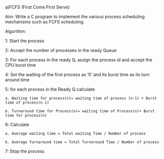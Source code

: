 a)FCFS (First Come First Serve)

Aim: Write a C program to implement the various process scheduling mechanisms such as FCFS
scheduling.

Algorithm:

1: Start the process

2: Accept the number of processes in the ready Queue

3: For each process in the ready Q, assign the process id and accept the CPU burst time

4: Set the waiting of the first process as ‘0’ and its burst time as its turn around time

5: for each process in the Ready Q calculate

    a. Waiting time for process(n)= waiting time of process (n-1) + Burst time of process(n-1)
    
    b. Turnaround time for Process(n)= waiting time of Process(n)+ Burst time for process(n)
    
6: Calculate

    a. Average waiting time = Total waiting Time / Number of process
    
    b. Average Turnaround time = Total Turnaround Time / Number of process
    
7: Stop the process

